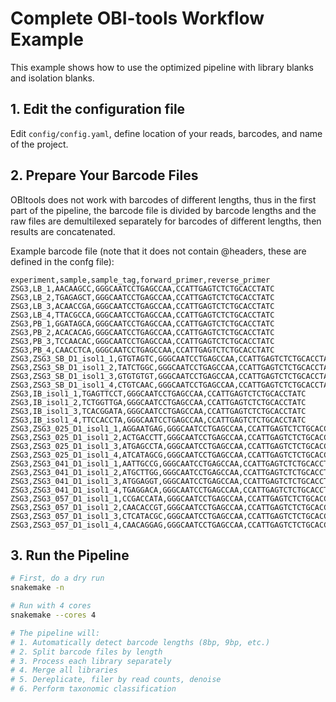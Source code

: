 # Complete OBI-tools Workflow Example

This example shows how to use the optimized pipeline with library blanks and isolation blanks.

## 1. Edit the configuration file
Edit `config/config.yaml`, define location of your reads, barcodes, and name of the project.

## 2. Prepare Your Barcode Files
OBItools does not work with barcodes of different lengths, thus in the first part of the pipeline, the barcode file is divided by barcode lengths and the raw files are demultilexed separately for barcodes of different lengths, then results are concatenated.

Example barcode file (note that it does not contain @headers, these are defined in the confg file):
```csv
experiment,sample,sample_tag,forward_primer,reverse_primer
ZSG3,LB_1,AACAAGCC,GGGCAATCCTGAGCCAA,CCATTGAGTCTCTGCACCTATC
ZSG3,LB_2,TGAGAGCT,GGGCAATCCTGAGCCAA,CCATTGAGTCTCTGCACCTATC
ZSG3,LB_3,ACAACCGA,GGGCAATCCTGAGCCAA,CCATTGAGTCTCTGCACCTATC
ZSG3,LB_4,TTACGCCA,GGGCAATCCTGAGCCAA,CCATTGAGTCTCTGCACCTATC
ZSG3,PB_1,GGATAGCA,GGGCAATCCTGAGCCAA,CCATTGAGTCTCTGCACCTATC
ZSG3,PB_2,ACACACAG,GGGCAATCCTGAGCCAA,CCATTGAGTCTCTGCACCTATC
ZSG3,PB_3,TCCAACAC,GGGCAATCCTGAGCCAA,CCATTGAGTCTCTGCACCTATC
ZSG3,PB_4,CAACCTCA,GGGCAATCCTGAGCCAA,CCATTGAGTCTCTGCACCTATC
ZSG3,ZSG3_SB_D1_isol1_1,GTGTAGTC,GGGCAATCCTGAGCCAA,CCATTGAGTCTCTGCACCTATC
ZSG3,ZSG3_SB_D1_isol1_2,TATCTGGC,GGGCAATCCTGAGCCAA,CCATTGAGTCTCTGCACCTATC
ZSG3,ZSG3_SB_D1_isol1_3,GTGTGTGT,GGGCAATCCTGAGCCAA,CCATTGAGTCTCTGCACCTATC
ZSG3,ZSG3_SB_D1_isol1_4,CTGTCAAC,GGGCAATCCTGAGCCAA,CCATTGAGTCTCTGCACCTATC
ZSG3,IB_isol1_1,TGAGTTCCT,GGGCAATCCTGAGCCAA,CCATTGAGTCTCTGCACCTATC
ZSG3,IB_isol1_2,TCTGGTTGA,GGGCAATCCTGAGCCAA,CCATTGAGTCTCTGCACCTATC
ZSG3,IB_isol1_3,TCACGGATA,GGGCAATCCTGAGCCAA,CCATTGAGTCTCTGCACCTATC
ZSG3,IB_isol1_4,TTCCACCTA,GGGCAATCCTGAGCCAA,CCATTGAGTCTCTGCACCTATC
ZSG3,ZSG3_025_D1_isol1_1,AGGAATGAG,GGGCAATCCTGAGCCAA,CCATTGAGTCTCTGCACCTATC
ZSG3,ZSG3_025_D1_isol1_2,ACTGACCTT,GGGCAATCCTGAGCCAA,CCATTGAGTCTCTGCACCTATC
ZSG3,ZSG3_025_D1_isol1_3,ATGAGCCTA,GGGCAATCCTGAGCCAA,CCATTGAGTCTCTGCACCTATC
ZSG3,ZSG3_025_D1_isol1_4,ATCATAGCG,GGGCAATCCTGAGCCAA,CCATTGAGTCTCTGCACCTATC
ZSG3,ZSG3_041_D1_isol1_1,AATTGCCG,GGGCAATCCTGAGCCAA,CCATTGAGTCTCTGCACCTATC
ZSG3,ZSG3_041_D1_isol1_2,ATGCTTGG,GGGCAATCCTGAGCCAA,CCATTGAGTCTCTGCACCTATC
ZSG3,ZSG3_041_D1_isol1_3,ATGGAGGT,GGGCAATCCTGAGCCAA,CCATTGAGTCTCTGCACCTATC
ZSG3,ZSG3_041_D1_isol1_4,TGAGGACA,GGGCAATCCTGAGCCAA,CCATTGAGTCTCTGCACCTATC
ZSG3,ZSG3_057_D1_isol1_1,CCGACCATA,GGGCAATCCTGAGCCAA,CCATTGAGTCTCTGCACCTATC
ZSG3,ZSG3_057_D1_isol1_2,CAACACCGT,GGGCAATCCTGAGCCAA,CCATTGAGTCTCTGCACCTATC
ZSG3,ZSG3_057_D1_isol1_3,CTCATACGC,GGGCAATCCTGAGCCAA,CCATTGAGTCTCTGCACCTATC
ZSG3,ZSG3_057_D1_isol1_4,CAACAGGAG,GGGCAATCCTGAGCCAA,CCATTGAGTCTCTGCACCTATC
```

## 3. Run the Pipeline

```bash
# First, do a dry run
snakemake -n

# Run with 4 cores
snakemake --cores 4

# The pipeline will:
# 1. Automatically detect barcode lengths (8bp, 9bp, etc.)
# 2. Split barcode files by length
# 3. Process each library separately
# 4. Merge all libraries
# 5. Dereplicate, filer by read counts, denoise
# 6. Perform taxonomic classification
```
